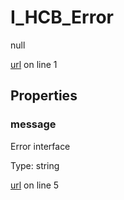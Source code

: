 # I_HCB_Error

null 

[url](https://github.com/devramsean0/hcb.js/blob/e5b28b7/src/api_schemas/error.ts#L1) on line 1  

## Properties
### message

Error interface 

Type: string  

[url](https://github.com/devramsean0/hcb.js/blob/e5b28b7/src/api_schemas/error.ts#L5) on line 5  
